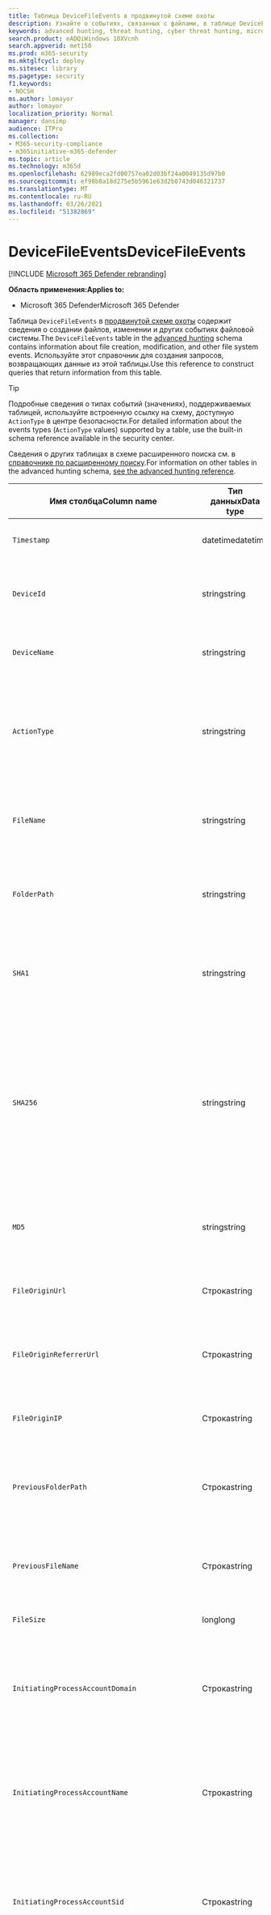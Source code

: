 ```yaml
---
title: Таблица DeviceFileEvents в продвинутой схеме охоты
description: Узнайте о событиях, связанных с файлами, в таблице DeviceFileEvents продвинутой схемы охоты
keywords: advanced hunting, threat hunting, cyber threat hunting, microsoft threat protection, Microsoft 365, mtp, m365, search, query, telemetry, schema reference, kusto, table, column, data type, description, filecreationevents, DeviceFileEvents, files, path, hash, sha1, sha256, md5
search.product: eADQiWindows 10XVcnh
search.appverid: met150
ms.prod: m365-security
ms.mktglfcycl: deploy
ms.sitesec: library
ms.pagetype: security
f1.keywords:
- NOCSH
ms.author: lomayor
author: lomayor
localization_priority: Normal
manager: dansimp
audience: ITPro
ms.collection:
- M365-security-compliance
- m365initiative-m365-defender
ms.topic: article
ms.technology: m365d
ms.openlocfilehash: 62989eca2fd00757ea02d03bf24a0049135d97b0
ms.sourcegitcommit: ef98b8a18d275e5b5961e63d2b0743d046321737
ms.translationtype: MT
ms.contentlocale: ru-RU
ms.lasthandoff: 03/26/2021
ms.locfileid: "51382869"
---
```

# <a name="devicefileevents"></a><span data-ttu-id="f9d55-104">DeviceFileEvents</span><span class="sxs-lookup"><span data-stu-id="f9d55-104">DeviceFileEvents</span></span>

[!INCLUDE [Microsoft 365 Defender rebranding](../includes/microsoft-defender.md)]


<span data-ttu-id="f9d55-105">**Область применения:**</span><span class="sxs-lookup"><span data-stu-id="f9d55-105">**Applies to:**</span></span>
- <span data-ttu-id="f9d55-106">Microsoft 365 Defender</span><span class="sxs-lookup"><span data-stu-id="f9d55-106">Microsoft 365 Defender</span></span>

<span data-ttu-id="f9d55-107">Таблица `DeviceFileEvents` в [продвинутой схеме охоты](advanced-hunting-overview.md) содержит сведения о создании файлов, изменении и других событиях файловой системы.</span><span class="sxs-lookup"><span data-stu-id="f9d55-107">The `DeviceFileEvents` table in the [advanced hunting](advanced-hunting-overview.md) schema contains information about file creation, modification, and other file system events.</span></span> <span data-ttu-id="f9d55-108">Используйте этот справочник для создания запросов, возвращающих данные из этой таблицы.</span><span class="sxs-lookup"><span data-stu-id="f9d55-108">Use this reference to construct queries that return information from this table.</span></span>

>[!TIP]
> <span data-ttu-id="f9d55-109">Подробные сведения о типах событий (значениях), поддерживаемых таблицей, используйте встроенную ссылку на схему, доступную `ActionType` в центре безопасности.</span><span class="sxs-lookup"><span data-stu-id="f9d55-109">For detailed information about the events types (`ActionType` values) supported by a table, use the built-in schema reference available in the security center.</span></span>

<span data-ttu-id="f9d55-110">Сведения о других таблицах в схеме расширенного поиска см. в [справочнике по расширенному поиску](advanced-hunting-schema-tables.md).</span><span class="sxs-lookup"><span data-stu-id="f9d55-110">For information on other tables in the advanced hunting schema, [see the advanced hunting reference](advanced-hunting-schema-tables.md).</span></span>

| <span data-ttu-id="f9d55-111">Имя столбца</span><span class="sxs-lookup"><span data-stu-id="f9d55-111">Column name</span></span> | <span data-ttu-id="f9d55-112">Тип данных</span><span class="sxs-lookup"><span data-stu-id="f9d55-112">Data type</span></span> | <span data-ttu-id="f9d55-113">Описание</span><span class="sxs-lookup"><span data-stu-id="f9d55-113">Description</span></span> |
|-------------|-----------|-------------|
| `Timestamp` | <span data-ttu-id="f9d55-114">datetime</span><span class="sxs-lookup"><span data-stu-id="f9d55-114">datetime</span></span> | <span data-ttu-id="f9d55-115">Дата и время записи события</span><span class="sxs-lookup"><span data-stu-id="f9d55-115">Date and time when the event was recorded</span></span> |
| `DeviceId` | <span data-ttu-id="f9d55-116">string</span><span class="sxs-lookup"><span data-stu-id="f9d55-116">string</span></span> | <span data-ttu-id="f9d55-117">Уникальный идентификатор для обслуживаемого компьютера</span><span class="sxs-lookup"><span data-stu-id="f9d55-117">Unique identifier for the machine in the service</span></span> |
| `DeviceName` | <span data-ttu-id="f9d55-118">string</span><span class="sxs-lookup"><span data-stu-id="f9d55-118">string</span></span> | <span data-ttu-id="f9d55-119">Полное доменное имя компьютера</span><span class="sxs-lookup"><span data-stu-id="f9d55-119">Fully qualified domain name (FQDN) of the machine</span></span> |
| `ActionType` | <span data-ttu-id="f9d55-120">string</span><span class="sxs-lookup"><span data-stu-id="f9d55-120">string</span></span> | <span data-ttu-id="f9d55-121">Тип действий, которые вызвали событие.</span><span class="sxs-lookup"><span data-stu-id="f9d55-121">Type of activity that triggered the event.</span></span> <span data-ttu-id="f9d55-122">Подробные [сведения см. в](advanced-hunting-schema-tables.md?#get-schema-information-in-the-security-center) справке по схеме на портале</span><span class="sxs-lookup"><span data-stu-id="f9d55-122">See the [in-portal schema reference](advanced-hunting-schema-tables.md?#get-schema-information-in-the-security-center) for details</span></span> |
| `FileName` | <span data-ttu-id="f9d55-123">string</span><span class="sxs-lookup"><span data-stu-id="f9d55-123">string</span></span> | <span data-ttu-id="f9d55-124">Имя файла, к которому было применено записанное действие</span><span class="sxs-lookup"><span data-stu-id="f9d55-124">Name of the file that the recorded action was applied to</span></span> |
| `FolderPath` | <span data-ttu-id="f9d55-125">string</span><span class="sxs-lookup"><span data-stu-id="f9d55-125">string</span></span> | <span data-ttu-id="f9d55-126">Папка, содержащая файл, к котором было применено записано действие</span><span class="sxs-lookup"><span data-stu-id="f9d55-126">Folder containing the file that the recorded action was applied to</span></span> |
| `SHA1` | <span data-ttu-id="f9d55-127">string</span><span class="sxs-lookup"><span data-stu-id="f9d55-127">string</span></span> | <span data-ttu-id="f9d55-128">SHA-1 файла, к которому было применено записанное действие</span><span class="sxs-lookup"><span data-stu-id="f9d55-128">SHA-1 of the file that the recorded action was applied to</span></span> |
| `SHA256` | <span data-ttu-id="f9d55-129">string</span><span class="sxs-lookup"><span data-stu-id="f9d55-129">string</span></span> | <span data-ttu-id="f9d55-130">SHA-256 файла, к которому было применено записанное действие</span><span class="sxs-lookup"><span data-stu-id="f9d55-130">SHA-256 of the file that the recorded action was applied to.</span></span> <span data-ttu-id="f9d55-131">Это поле обычно не заполняется. Используйте столбец SHA1, если он доступен.</span><span class="sxs-lookup"><span data-stu-id="f9d55-131">This field is usually not populated — use the SHA1 column when available.</span></span> |
| `MD5` | <span data-ttu-id="f9d55-132">string</span><span class="sxs-lookup"><span data-stu-id="f9d55-132">string</span></span> | <span data-ttu-id="f9d55-133">Hash MD5 файла, к который было применено записано действие</span><span class="sxs-lookup"><span data-stu-id="f9d55-133">MD5 hash of the file that the recorded action was applied to</span></span> |
| `FileOriginUrl` | <span data-ttu-id="f9d55-134">Строка</span><span class="sxs-lookup"><span data-stu-id="f9d55-134">string</span></span> | <span data-ttu-id="f9d55-135">URL-адрес, в котором файл был загружен из</span><span class="sxs-lookup"><span data-stu-id="f9d55-135">URL where the file was downloaded from</span></span> |
| `FileOriginReferrerUrl` | <span data-ttu-id="f9d55-136">Строка</span><span class="sxs-lookup"><span data-stu-id="f9d55-136">string</span></span> | <span data-ttu-id="f9d55-137">URL-адрес веб-страницы, ссылаемой на загруженный файл</span><span class="sxs-lookup"><span data-stu-id="f9d55-137">URL of the web page that links to the downloaded file</span></span> |
| `FileOriginIP` | <span data-ttu-id="f9d55-138">Строка</span><span class="sxs-lookup"><span data-stu-id="f9d55-138">string</span></span> | <span data-ttu-id="f9d55-139">IP-адрес, на который был загружен файл с</span><span class="sxs-lookup"><span data-stu-id="f9d55-139">IP address where the file was downloaded from</span></span> |
| `PreviousFolderPath` | <span data-ttu-id="f9d55-140">Строка</span><span class="sxs-lookup"><span data-stu-id="f9d55-140">string</span></span> | <span data-ttu-id="f9d55-141">Оригинальная папка, содержащая файл перед примененным действием</span><span class="sxs-lookup"><span data-stu-id="f9d55-141">Original folder containing the file before the recorded action was applied</span></span> |
| `PreviousFileName` | <span data-ttu-id="f9d55-142">Строка</span><span class="sxs-lookup"><span data-stu-id="f9d55-142">string</span></span> | <span data-ttu-id="f9d55-143">Исходное имя файла, переименованного в результате действия</span><span class="sxs-lookup"><span data-stu-id="f9d55-143">Original name of the file that was renamed as a result of the action</span></span> |
| `FileSize` | <span data-ttu-id="f9d55-144">long</span><span class="sxs-lookup"><span data-stu-id="f9d55-144">long</span></span> | <span data-ttu-id="f9d55-145">Размер файла в bytes</span><span class="sxs-lookup"><span data-stu-id="f9d55-145">Size of the file in bytes</span></span> |
| `InitiatingProcessAccountDomain` | <span data-ttu-id="f9d55-146">Строка</span><span class="sxs-lookup"><span data-stu-id="f9d55-146">string</span></span> | <span data-ttu-id="f9d55-147">Домен учетной записи, которая управляла процессом, ответственным за событие</span><span class="sxs-lookup"><span data-stu-id="f9d55-147">Domain of the account that ran the process responsible for the event</span></span> |
| `InitiatingProcessAccountName` | <span data-ttu-id="f9d55-148">Строка</span><span class="sxs-lookup"><span data-stu-id="f9d55-148">string</span></span> | <span data-ttu-id="f9d55-149">Имя пользователя учетной записи, которая запустила процесс, ответственный за событие</span><span class="sxs-lookup"><span data-stu-id="f9d55-149">User name of the account that ran the process responsible for the event</span></span> |
| `InitiatingProcessAccountSid` | <span data-ttu-id="f9d55-150">Строка</span><span class="sxs-lookup"><span data-stu-id="f9d55-150">string</span></span> | <span data-ttu-id="f9d55-151">Идентификатор безопасности (SID) учетной записи, которая управляла процессом, ответственным за событие</span><span class="sxs-lookup"><span data-stu-id="f9d55-151">Security Identifier (SID) of the account that ran the process responsible for the event</span></span> |
| `InitiatingProcessAccountUpn` | <span data-ttu-id="f9d55-152">Строка</span><span class="sxs-lookup"><span data-stu-id="f9d55-152">string</span></span> | <span data-ttu-id="f9d55-153">Основное имя пользователя (UPN) учетной записи, которая управляла процессом, ответственным за событие</span><span class="sxs-lookup"><span data-stu-id="f9d55-153">User principal name (UPN) of the account that ran the process responsible for the event</span></span> |
| `InitiatingProcessAccountObjectId` | <span data-ttu-id="f9d55-154">Строка</span><span class="sxs-lookup"><span data-stu-id="f9d55-154">string</span></span> | <span data-ttu-id="f9d55-155">ID объекта Azure AD учетной записи пользователя, которая запустила процесс, ответственный за событие</span><span class="sxs-lookup"><span data-stu-id="f9d55-155">Azure AD object ID of the user account that ran the process responsible for the event</span></span> |
| `InitiatingProcessMD5` | <span data-ttu-id="f9d55-156">Строка</span><span class="sxs-lookup"><span data-stu-id="f9d55-156">string</span></span> | <span data-ttu-id="f9d55-157">AD5 hash of the process (image file), that initiated the event</span><span class="sxs-lookup"><span data-stu-id="f9d55-157">MD5 hash of the process (image file) that initiated the event</span></span> |
| `InitiatingProcessSHA1` | <span data-ttu-id="f9d55-158">Строка</span><span class="sxs-lookup"><span data-stu-id="f9d55-158">string</span></span> | <span data-ttu-id="f9d55-159">SHA-1 процесса (файла изображений), который инициировал событие</span><span class="sxs-lookup"><span data-stu-id="f9d55-159">SHA-1 of the process (image file) that initiated the event</span></span> |
| `InitiatingProcessSHA256` | <span data-ttu-id="f9d55-160">Строка</span><span class="sxs-lookup"><span data-stu-id="f9d55-160">string</span></span> | <span data-ttu-id="f9d55-161">SHA-256 процесса (файла изображений), который инициировал событие.</span><span class="sxs-lookup"><span data-stu-id="f9d55-161">SHA-256 of the process (image file) that initiated the event.</span></span> <span data-ttu-id="f9d55-162">Это поле обычно не заполняется. Используйте столбец SHA1, если он доступен.</span><span class="sxs-lookup"><span data-stu-id="f9d55-162">This field is usually not populated — use the SHA1 column when available.</span></span> |
| `InitiatingProcessFolderPath` | <span data-ttu-id="f9d55-163">string</span><span class="sxs-lookup"><span data-stu-id="f9d55-163">string</span></span> | <span data-ttu-id="f9d55-164">Папка, содержащая процесс (файл изображений), который инициировал событие</span><span class="sxs-lookup"><span data-stu-id="f9d55-164">Folder containing the process (image file) that initiated the event</span></span> |
| `InitiatingProcessFileName` | <span data-ttu-id="f9d55-165">Строка</span><span class="sxs-lookup"><span data-stu-id="f9d55-165">string</span></span> | <span data-ttu-id="f9d55-166">Имя процесса, который инициировал событие</span><span class="sxs-lookup"><span data-stu-id="f9d55-166">Name of the process that initiated the event</span></span> |
| `InitiatingProcessFileSize` | <span data-ttu-id="f9d55-167">long</span><span class="sxs-lookup"><span data-stu-id="f9d55-167">long</span></span> | <span data-ttu-id="f9d55-168">Размер процесса (файла изображений), который инициировал событие</span><span class="sxs-lookup"><span data-stu-id="f9d55-168">Size of the process (image file) that initiated the event</span></span> |
| `InitiatingProcessVersionInfoCompanyName` | <span data-ttu-id="f9d55-169">Строка</span><span class="sxs-lookup"><span data-stu-id="f9d55-169">string</span></span> | <span data-ttu-id="f9d55-170">Название компании из сведений о версии процесса (файла изображений), ответственного за событие</span><span class="sxs-lookup"><span data-stu-id="f9d55-170">Company name from the version information of the process (image file) responsible for the event</span></span> |
| `InitiatingProcessVersionInfoProductName` | <span data-ttu-id="f9d55-171">Строка</span><span class="sxs-lookup"><span data-stu-id="f9d55-171">string</span></span> | <span data-ttu-id="f9d55-172">Имя продукта из сведений о версии процесса (файл изображений), ответственных за событие</span><span class="sxs-lookup"><span data-stu-id="f9d55-172">Product name from the version information of the process (image file) responsible for the event</span></span> |
|` InitiatingProcessVersionInfoProductVersion` | <span data-ttu-id="f9d55-173">Строка</span><span class="sxs-lookup"><span data-stu-id="f9d55-173">string</span></span> | <span data-ttu-id="f9d55-174">Версия продукта из сведений о версии процесса (файла изображений), ответственного за событие</span><span class="sxs-lookup"><span data-stu-id="f9d55-174">Product version from the version information of the process (image file) responsible for the event</span></span> |
|` InitiatingProcessVersionInfoInternalFileName` | <span data-ttu-id="f9d55-175">Строка</span><span class="sxs-lookup"><span data-stu-id="f9d55-175">string</span></span> | <span data-ttu-id="f9d55-176">Имя внутреннего файла из сведений о версии процесса (файла изображений), ответственного за событие</span><span class="sxs-lookup"><span data-stu-id="f9d55-176">Internal file name from the version information of the process (image file) responsible for the event</span></span> |
| `InitiatingProcessVersionInfoOriginalFileName` | <span data-ttu-id="f9d55-177">Строка</span><span class="sxs-lookup"><span data-stu-id="f9d55-177">string</span></span> | <span data-ttu-id="f9d55-178">Исходное имя файла из версии данных процесса (файла изображений), ответственного за событие</span><span class="sxs-lookup"><span data-stu-id="f9d55-178">Original file name from the version information of the process (image file) responsible for the event</span></span> |
| `InitiatingProcessVersionInfoFileDescription` | <span data-ttu-id="f9d55-179">Строка</span><span class="sxs-lookup"><span data-stu-id="f9d55-179">string</span></span> | <span data-ttu-id="f9d55-180">Описание из сведений о версии процесса (файла изображений), ответственного за событие</span><span class="sxs-lookup"><span data-stu-id="f9d55-180">Description from the version information of the process (image file) responsible for the event</span></span> |
| `InitiatingProcessId` | <span data-ttu-id="f9d55-181">int</span><span class="sxs-lookup"><span data-stu-id="f9d55-181">int</span></span> | <span data-ttu-id="f9d55-182">Процесс ID (PID) процесса, который инициировал событие</span><span class="sxs-lookup"><span data-stu-id="f9d55-182">Process ID (PID) of the process that initiated the event</span></span> |
| `InitiatingProcessCommandLine` | <span data-ttu-id="f9d55-183">Строка</span><span class="sxs-lookup"><span data-stu-id="f9d55-183">string</span></span> | <span data-ttu-id="f9d55-184">Командная строка, используемая для запуска процесса, инициированного событием</span><span class="sxs-lookup"><span data-stu-id="f9d55-184">Command line used to run the process that initiated the event</span></span> |
| `InitiatingProcessCreationTime` | <span data-ttu-id="f9d55-185">datetime</span><span class="sxs-lookup"><span data-stu-id="f9d55-185">datetime</span></span> | <span data-ttu-id="f9d55-186">Дата и время начала процесса запуска события</span><span class="sxs-lookup"><span data-stu-id="f9d55-186">Date and time when the process that initiated the event was started</span></span> |
| `InitiatingProcessIntegrityLevel` | <span data-ttu-id="f9d55-187">Строка</span><span class="sxs-lookup"><span data-stu-id="f9d55-187">string</span></span> | <span data-ttu-id="f9d55-188">Уровень целостности процесса, который инициировал событие.</span><span class="sxs-lookup"><span data-stu-id="f9d55-188">Integrity level of the process that initiated the event.</span></span> <span data-ttu-id="f9d55-189">Windows назначает уровни целостности процессам, основанным на определенных характеристиках, например, если они были запущены из скачивания в Интернете.</span><span class="sxs-lookup"><span data-stu-id="f9d55-189">Windows assigns integrity levels to processes based on certain characteristics, such as if they were launched from an internet download.</span></span> <span data-ttu-id="f9d55-190">Эти уровни целостности влияют на разрешения на ресурсы</span><span class="sxs-lookup"><span data-stu-id="f9d55-190">These integrity levels influence permissions to resources</span></span> |
| `InitiatingProcessTokenElevation` | <span data-ttu-id="f9d55-191">Строка</span><span class="sxs-lookup"><span data-stu-id="f9d55-191">string</span></span> | <span data-ttu-id="f9d55-192">Тип маркера, указывающий на наличие или отсутствие высоты привилегий управления пользовательским доступом (UAC), применяемой к процессу, инициировал событие.</span><span class="sxs-lookup"><span data-stu-id="f9d55-192">Token type indicating the presence or absence of User Access Control (UAC) privilege elevation applied to the process that initiated the event</span></span> |
| `InitiatingProcessParentId` | <span data-ttu-id="f9d55-193">int</span><span class="sxs-lookup"><span data-stu-id="f9d55-193">int</span></span> | <span data-ttu-id="f9d55-194">Process ID (PID) родительского процесса, который породил процесс, ответственный за событие</span><span class="sxs-lookup"><span data-stu-id="f9d55-194">Process ID (PID) of the parent process that spawned the process responsible for the event</span></span> |
| `InitiatingProcessParentFileName` | <span data-ttu-id="f9d55-195">Строка</span><span class="sxs-lookup"><span data-stu-id="f9d55-195">string</span></span> | <span data-ttu-id="f9d55-196">Имя родительского процесса, который породил процесс, ответственный за событие</span><span class="sxs-lookup"><span data-stu-id="f9d55-196">Name of the parent process that spawned the process responsible for the event</span></span> |
| `InitiatingProcessParentCreationTime` | <span data-ttu-id="f9d55-197">datetime</span><span class="sxs-lookup"><span data-stu-id="f9d55-197">datetime</span></span> | <span data-ttu-id="f9d55-198">Дата и время запуска родительского процесса, ответственного за событие</span><span class="sxs-lookup"><span data-stu-id="f9d55-198">Date and time when the parent of the process responsible for the event was started</span></span> |
| `RequestProtocol` | <span data-ttu-id="f9d55-199">Строка</span><span class="sxs-lookup"><span data-stu-id="f9d55-199">string</span></span> | <span data-ttu-id="f9d55-200">Сетевой протокол, если это применимо, используется для инициализа действия: Unknown, Local, SMB или NFS</span><span class="sxs-lookup"><span data-stu-id="f9d55-200">Network protocol, if applicable, used to initiate the activity: Unknown, Local, SMB, or NFS</span></span> |
| `RequestSourceIP` | <span data-ttu-id="f9d55-201">Строка</span><span class="sxs-lookup"><span data-stu-id="f9d55-201">string</span></span> | <span data-ttu-id="f9d55-202">IPv4 или IPv6 адрес удаленного устройства, которое инициировало действие</span><span class="sxs-lookup"><span data-stu-id="f9d55-202">IPv4 or IPv6 address of the remote device that initiated the activity</span></span> |
| `RequestSourcePort` | <span data-ttu-id="f9d55-203">Строка</span><span class="sxs-lookup"><span data-stu-id="f9d55-203">string</span></span> | <span data-ttu-id="f9d55-204">Исходный порт на удаленном устройстве, которое инициировало действие</span><span class="sxs-lookup"><span data-stu-id="f9d55-204">Source port on the remote device that initiated the activity</span></span> |
| `RequestAccountName` | <span data-ttu-id="f9d55-205">Строка</span><span class="sxs-lookup"><span data-stu-id="f9d55-205">string</span></span> | <span data-ttu-id="f9d55-206">Имя пользователя учетной записи, используемой для удаленного инициа-</span><span class="sxs-lookup"><span data-stu-id="f9d55-206">User name of account used to remotely initiate the activity</span></span> |
| `RequestAccountDomain` | <span data-ttu-id="f9d55-207">Строка</span><span class="sxs-lookup"><span data-stu-id="f9d55-207">string</span></span> | <span data-ttu-id="f9d55-208">Домен учетной записи, используемой для удаленного инициа-</span><span class="sxs-lookup"><span data-stu-id="f9d55-208">Domain of the account used to remotely initiate the activity</span></span> |
| `RequestAccountSid` | <span data-ttu-id="f9d55-209">Строка</span><span class="sxs-lookup"><span data-stu-id="f9d55-209">string</span></span> | <span data-ttu-id="f9d55-210">Идентификатор безопасности (SID) учетной записи, используемой для удаленного начала действия</span><span class="sxs-lookup"><span data-stu-id="f9d55-210">Security Identifier (SID) of the account used to remotely initiate the activity</span></span> |
| `ShareName` | <span data-ttu-id="f9d55-211">Строка</span><span class="sxs-lookup"><span data-stu-id="f9d55-211">string</span></span> | <span data-ttu-id="f9d55-212">Имя общей папки, содержащей файл</span><span class="sxs-lookup"><span data-stu-id="f9d55-212">Name of shared folder containing the file</span></span> |
| `InitiatingProcessFileSize` | <span data-ttu-id="f9d55-213">long</span><span class="sxs-lookup"><span data-stu-id="f9d55-213">long</span></span> | <span data-ttu-id="f9d55-214">Размер файла, который запустил процесс, ответственный за событие</span><span class="sxs-lookup"><span data-stu-id="f9d55-214">Size of the file that ran the process responsible for the event</span></span> |
| `SensitivityLabel` | <span data-ttu-id="f9d55-215">Строка</span><span class="sxs-lookup"><span data-stu-id="f9d55-215">string</span></span> | <span data-ttu-id="f9d55-216">Метка, примененная к электронной почте, файлу или другому содержимому для классификации его для защиты информации</span><span class="sxs-lookup"><span data-stu-id="f9d55-216">Label applied to an email, file, or other content to classify it for information protection</span></span> |
| `SensitivitySubLabel` | <span data-ttu-id="f9d55-217">Строка</span><span class="sxs-lookup"><span data-stu-id="f9d55-217">string</span></span> | <span data-ttu-id="f9d55-218">Sublabel применяется к электронной почте, файлу или другому контенту, чтобы классифицировать его для защиты информации; Подклабели чувствительности группироваться под метки чувствительности, но обрабатываются независимо</span><span class="sxs-lookup"><span data-stu-id="f9d55-218">Sublabel applied to an email, file, or other content to classify it for information protection; sensitivity sublabels are grouped under sensitivity labels but are treated independently</span></span> |
| `IsAzureInfoProtectionApplied` | <span data-ttu-id="f9d55-219">boolean</span><span class="sxs-lookup"><span data-stu-id="f9d55-219">boolean</span></span> | <span data-ttu-id="f9d55-220">Указывает, шифруется ли файл в Azure Information Protection</span><span class="sxs-lookup"><span data-stu-id="f9d55-220">Indicates whether the file is encrypted by Azure Information Protection</span></span> |
| `ReportId` | <span data-ttu-id="f9d55-221">long</span><span class="sxs-lookup"><span data-stu-id="f9d55-221">long</span></span> | <span data-ttu-id="f9d55-222">Идентификатор события на основе повторяющегося счетчика.</span><span class="sxs-lookup"><span data-stu-id="f9d55-222">Event identifier based on a repeating counter.</span></span> <span data-ttu-id="f9d55-223">Для определения уникальных событий этот столбец должен использоваться в сочетании со столбцами DeviceName и Timestamp.</span><span class="sxs-lookup"><span data-stu-id="f9d55-223">To identify unique events, this column must be used in conjunction with the DeviceName and Timestamp columns.</span></span> |
| `AppGuardContainerId` | <span data-ttu-id="f9d55-224">Строка</span><span class="sxs-lookup"><span data-stu-id="f9d55-224">string</span></span> | <span data-ttu-id="f9d55-225">Идентификатор виртуализированного контейнера, используемого службой Application Guard для изоляции активности браузера</span><span class="sxs-lookup"><span data-stu-id="f9d55-225">Identifier for the virtualized container used by Application Guard to isolate browser activity</span></span> |
| `AdditionalFields` | <span data-ttu-id="f9d55-226">Строка</span><span class="sxs-lookup"><span data-stu-id="f9d55-226">string</span></span> | <span data-ttu-id="f9d55-227">Дополнительные сведения об объекте или событии</span><span class="sxs-lookup"><span data-stu-id="f9d55-227">Additional information about the entity or event</span></span> |
>[!NOTE]
> <span data-ttu-id="f9d55-228">Сведения о hash файла всегда будут показаны, когда они доступны.</span><span class="sxs-lookup"><span data-stu-id="f9d55-228">File hash information will always be shown when it is available.</span></span> <span data-ttu-id="f9d55-229">Однако существует несколько возможных причин, по которым не удается вычислить SHA1, SHA256 или MD5.</span><span class="sxs-lookup"><span data-stu-id="f9d55-229">However, there are several possible reasons why a SHA1, SHA256, or MD5 cannot be calculated.</span></span> <span data-ttu-id="f9d55-230">Например, файл может быть расположен в удаленном хранилище, заблокирован другим процессом, сжатым или помеченным как виртуальный.</span><span class="sxs-lookup"><span data-stu-id="f9d55-230">For instance, the file might be located in remote storage, locked by another process, compressed, or marked as virtual.</span></span> <span data-ttu-id="f9d55-231">В этих сценариях информация о хаши файла отображается пустой.</span><span class="sxs-lookup"><span data-stu-id="f9d55-231">In these scenarios, the file hash information appears empty.</span></span>

## <a name="related-topics"></a><span data-ttu-id="f9d55-232">Статьи по теме</span><span class="sxs-lookup"><span data-stu-id="f9d55-232">Related topics</span></span>
- [<span data-ttu-id="f9d55-233">Обзор расширенной охоты на угрозы</span><span class="sxs-lookup"><span data-stu-id="f9d55-233">Advanced hunting overview</span></span>](advanced-hunting-overview.md)
- [<span data-ttu-id="f9d55-234">Изучение языка запросов</span><span class="sxs-lookup"><span data-stu-id="f9d55-234">Learn the query language</span></span>](advanced-hunting-query-language.md)
- [<span data-ttu-id="f9d55-235">Использование общих запросов</span><span class="sxs-lookup"><span data-stu-id="f9d55-235">Use shared queries</span></span>](advanced-hunting-shared-queries.md)
- [<span data-ttu-id="f9d55-236">Охота на различных устройствах, в письмах, приложениях и удостоверениях</span><span class="sxs-lookup"><span data-stu-id="f9d55-236">Hunt across devices, emails, apps, and identities</span></span>](advanced-hunting-query-emails-devices.md)
- [<span data-ttu-id="f9d55-237">Сведения о схеме</span><span class="sxs-lookup"><span data-stu-id="f9d55-237">Understand the schema</span></span>](advanced-hunting-schema-tables.md)
- [<span data-ttu-id="f9d55-238">Рекомендации по применению запросов</span><span class="sxs-lookup"><span data-stu-id="f9d55-238">Apply query best practices</span></span>](advanced-hunting-best-practices.md)
